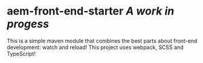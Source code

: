 # aem-front-end-starter *A work in progess*

This is a simple maven module that combines the best parts about front-end development: watch and reload!
This project uses webpack, SCSS and TypeScript!
